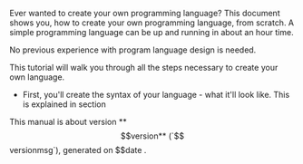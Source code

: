 Ever wanted to create your own programming language? This document shows you, how to create your own programming language, from scratch. A simple programming language can be up and running in about an hour time.

No previous experience with program language design is needed.

This tutorial will walk you through all the steps necessary to create your own language.

 - First, you'll create the syntax of your language - what it'll look like. This is explained in section 





This manual is about version **$$version** (`$$versionmsg`), generated on $$date .
 
